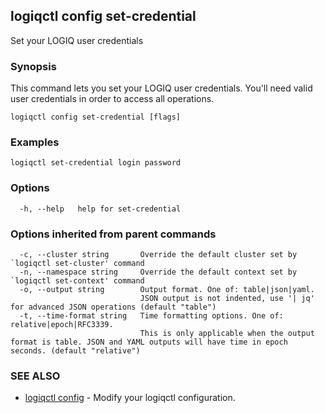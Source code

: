 ## logiqctl config set-credential

Set your LOGIQ user credentials

### Synopsis


This command lets you set your LOGIQ user credentials. You'll need valid user credentials in order to access all operations.
		

```
logiqctl config set-credential [flags]
```

### Examples

```
logiqctl set-credential login password
```

### Options

```
  -h, --help   help for set-credential
```

### Options inherited from parent commands

```
  -c, --cluster string       Override the default cluster set by `logiqctl set-cluster' command
  -n, --namespace string     Override the default context set by `logiqctl set-context' command
  -o, --output string        Output format. One of: table|json|yaml. 
                             JSON output is not indented, use '| jq' for advanced JSON operations (default "table")
  -t, --time-format string   Time formatting options. One of: relative|epoch|RFC3339. 
                             This is only applicable when the output format is table. JSON and YAML outputs will have time in epoch seconds. (default "relative")
```

### SEE ALSO

* [logiqctl config](logiqctl_config.md)	 - Modify your logiqctl configuration.

